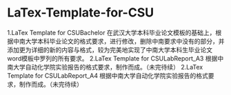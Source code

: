 # LaTex-Template-for-CSU
1.LaTex Template for CSUBachelor         在武汉大学本科毕业论文模板的基础上，根据中南大学本科毕业论文的格式要求，进行修改，删除中南要求中没有的部分，并添加更为详细的新的内容与格式，较为完美地实现了中南大学本科生毕业论文word模板中罗列的所有要求。 2.LaTex Template for CSULabReport_A3         根据中南大学自动化学院实验报告的格式要求，制作而成。（未完待续） 2.LaTex Template for CSULabReport_A4         根据中南大学自动化学院实验报告的格式要求，制作而成。（未完待续）
